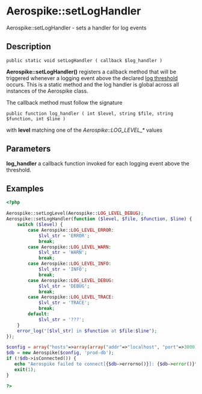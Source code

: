 
# Aerospike::setLogHandler

Aerospike::setLogHandler - sets a handler for log events

## Description

```
public static void setLogHandler ( callback $log_handler )
```

**Aerospike::setLogHandler()** registers a callback method that will be triggered
whenever a logging event above the declared [log threshold](aerospike_setloglevel.md) occurs.
This is a static method and the log handler is global across all instances of
the Aerospike class.

The callback method must follow the signature
```
public function log_handler ( int $level, string $file, string $function, int $line )
```
with **level** matching one of the *Aerospike::LOG_LEVEL_\** values

## Parameters

**log_handler** a callback function invoked for each logging event above the threshold.

## Examples

```php
<?php

Aerospike::setLogLevel(Aerospike::LOG_LEVEL_DEBUG);
Aerospike::setLogHandler(function ($level, $file, $function, $line) {
    switch ($level) {
        case Aerospike::LOG_LEVEL_ERROR:
            $lvl_str = 'ERROR';
            break;
        case Aerospike::LOG_LEVEL_WARN:
            $lvl_str = 'WARN';
            break;
        case Aerospike::LOG_LEVEL_INFO:
            $lvl_str = 'INFO';
            break;
        case Aerospike::LOG_LEVEL_DEBUG:
            $lvl_str = 'DEBUG';
            break;
        case Aerospike::LOG_LEVEL_TRACE:
            $lvl_str = 'TRACE';
            break;
        default:
            $lvl_str = '???';
    }
    error_log("[$lvl_str] in $function at $file:$line");
});

$config = array("hosts"=>array(array("addr"=>"localhost", "port"=>3000));
$db = new Aerospike($config, 'prod-db');
if (!$db->isConnected()) {
   echo "Aerospike failed to connect[{$db->errorno()}]: {$db->error()}\n";
   exit(1);
}

?>
```
